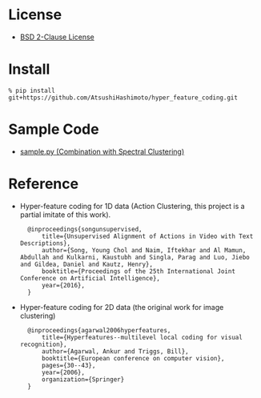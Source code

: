 # License
- [BSD 2-Clause License](https://github.com/AtsushiHashimoto/hyper_feature_coding/blob/master/LICENSE)

# Install
    % pip install git+https://github.com/AtsushiHashimoto/hyper_feature_coding.git

# Sample Code
- [sample.py (Combination with Spectral Clustering)](https://github.com/AtsushiHashimoto/hyper_feature_coding/blob/master/examples/sample.py)

# Reference
- Hyper-feature coding for 1D data (Action Clustering, this project is a partial imitate of this work).

        @inproceedings{songunsupervised,
            title={Unsupervised Alignment of Actions in Video with Text Descriptions},
            author={Song, Young Chol and Naim, Iftekhar and Al Mamun, Abdullah and Kulkarni, Kaustubh and Singla, Parag and Luo, Jiebo and Gildea, Daniel and Kautz, Henry},
            booktitle={Proceedings of the 25th International Joint Conference on Artificial Intelligence},
            year={2016},
        }
- Hyper-feature coding for 2D data (the original work for image clustering)

        @inproceedings{agarwal2006hyperfeatures,
            title={Hyperfeatures--multilevel local coding for visual recognition},
            author={Agarwal, Ankur and Triggs, Bill},
            booktitle={European conference on computer vision},
            pages={30--43},
            year={2006},
            organization={Springer}
        }
